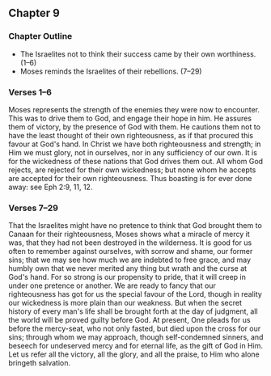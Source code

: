 ## Chapter 9

### Chapter Outline

- The Israelites not to think their success came by their own worthiness. (1–6)
- Moses reminds the Israelites of their rebellions. (7–29)

### Verses 1–6

Moses represents the strength of the enemies they were now to encounter. This was to drive them to God, and engage their hope in him. He assures them of victory, by the presence of God with them. He cautions them not to have the least thought of their own righteousness, as if that procured this favour at God's hand. In Christ we have both righteousness and strength; in Him we must glory, not in ourselves, nor in any sufficiency of our own. It is for the wickedness of these nations that God drives them out. All whom God rejects, are rejected for their own wickedness; but none whom he accepts are accepted for their own righteousness. Thus boasting is for ever done away: see Eph 2:9, 11, 12.

### Verses 7–29

That the Israelites might have no pretence to think that God brought them to Canaan for their righteousness, Moses shows what a miracle of mercy it was, that they had not been destroyed in the wilderness. It is good for us often to remember against ourselves, with sorrow and shame, our former sins; that we may see how much we are indebted to free grace, and may humbly own that we never merited any thing but wrath and the curse at God's hand. For so strong is our propensity to pride, that it will creep in under one pretence or another. We are ready to fancy that our righteousness has got for us the special favour of the Lord, though in reality our wickedness is more plain than our weakness. But when the secret history of every man's life shall be brought forth at the day of judgment, all the world will be proved guilty before God. At present, One pleads for us before the mercy-seat, who not only fasted, but died upon the cross for our sins; through whom we may approach, though self-condemned sinners, and beseech for undeserved mercy and for eternal life, as the gift of God in Him. Let us refer all the victory, all the glory, and all the praise, to Him who alone bringeth salvation.

